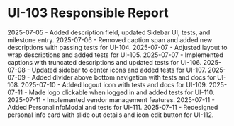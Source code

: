 # UI-103 Responsible Report

2025-07-05 - Added description field, updated Sidebar UI, tests, and milestone entry.
2025-07-06 - Removed caption span and added new descriptions with passing tests for UI-104.
2025-07-07 - Adjusted layout to wrap descriptions and added tests for UI-105.
2025-07-07 - Implemented captions with truncated descriptions and updated tests for UI-106.
2025-07-08 - Updated sidebar to center icons and added tests for UI-107.
2025-07-09 - Added divider above bottom navigation with tests and docs for UI-108.
2025-07-10 - Added logout icon with tests and docs for UI-109.
2025-07-11 - Made logo clickable when logged in and added tests for UI-110.
2025-07-11 - Implemented vendor management features.
2025-07-11 - Added PersonalInfoModal and tests for UI-111.
2025-07-11 - Redesigned personal info card with slide out details and icon edit button for UI-112.
